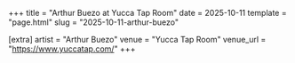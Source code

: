 +++
title = "Arthur Buezo at Yucca Tap Room"
date = 2025-10-11
template = "page.html"
slug = "2025-10-11-arthur-buezo"

[extra]
artist = "Arthur Buezo"
venue = "Yucca Tap Room"
venue_url = "https://www.yuccatap.com/"
+++
